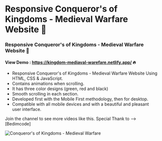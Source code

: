 # Responsive Conqueror's of Kingdoms - Medieval Warfare Website 🔔 

<!-- ## [Watch it on youtube](https://youtu.be/lgo1CEPZoxg) -->

### Responsive Conqueror's of Kingdoms - Medieval Warfare Website 🔔
#### View Demo :  https://kingdom-mediaval-warefare.netlify.app/ 🔥 

- Responsive Conqueror's of Kingdoms - Medieval Warfare Website Using HTML, CSS & JavaScript.
- Contains animations when scrolling.
- It has three color designs (green, red and black)
- Smooth scrolling in each section.
- Developed first with the Mobile First methodology, then for desktop.
- Compatible with all mobile devices and with a beautiful and pleasant user interface.

Join the channel to see more videos like this. Special Thank to --> [Bedimcode]

![Conqueror's of Kingdoms - Medieval Warfare](/preview.png) 

<!-- ![Conqueror's of Kingdoms - Medieval Warfare](/preview.png) -->
